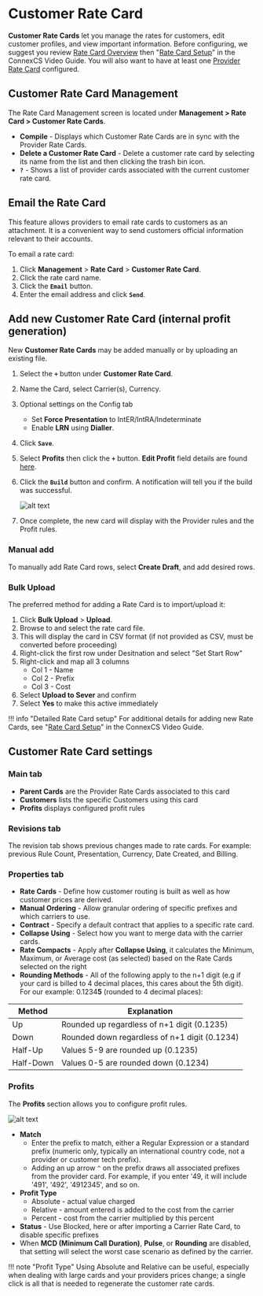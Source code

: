 # Customer Rate Card

**Customer Rate Cards** let you manage the rates for customers, edit customer profiles, and view important information. Before configuring, we suggest you review [Rate Card Overview](https://docs.connexcs.com/rate-card-building/) then "[Rate Card Setup](https://docs.connexcs.com/video-guide/#rate-card-setup)" in the ConnexCS Video Guide. You will also want to have at least one [Provider Rate Card](https://docs.connexcs.com/provider-ratecard/) configured. 

## Customer Rate Card Management 
The Rate Card Management screen is located under **Management > Rate Card > Customer Rate Cards**.

* **Compile** - Displays which Customer Rate Cards are in sync with the Provider Rate Cards. 
* **Delete a Customer Rate Card** - Delete a customer rate card by selecting its name from the list and then clicking the trash bin icon. 
* **`?`** - Shows a list of provider cards associated with the current customer rate card. 

## Email the Rate Card
This feature allows providers to email rate cards to customers as an attachment. It is a convenient way to send customers official information relevant to their accounts.  

To email a rate card:
1. Click **Management** > **Rate Card** > **Customer Rate Card**.
2. Click the rate card name.
3. Click the **`Email`** button.
4. Enter the email address and click **`Send`**.

## Add new Customer Rate Card (internal profit generation) 
New **Customer Rate Cards** may be added manually or by uploading an existing file. 

1. Select the **`+`** button under **Customer Rate Card**. 
2. Name the Card, select Carrier(s), Currency.
3. Optional settings on the Config tab
    * Set **Force Presentation** to IntER/IntRA/Indeterminate
    * Enable **LRN** using **Dialler**.
4. Click **`Save`**.
5. Select **Profits** then click the **`+`** button. **Edit Profit** field details are found [here](https://staging--connexcs-docs.netlify.app/customer-ratecard/#profits).
6. Click the **`Build`** button and confirm.  A notification will tell you if the build was successful.
    
    ![alt text][ccard-14] 
    
7. Once complete, the new card will display with the Provider rules and the Profit rules.

### Manual add
To manually add Rate Card rows, select **Create Draft**, and add desired rows. 

### Bulk Upload
The preferred method for adding a Rate Card is to import/upload it:

1. Click **Bulk Upload** > **Upload**.
2. Browse to and select the rate card file.
3. This will display the card in CSV format (if not provided as CSV, must be converted before proceeding)
4. Right-click the first row under Desitnation and select "Set Start Row"
5. Right-click and map all 3 columns
    * Col 1 - Name
    * Col 2 - Prefix
    * Col 3 - Cost
6. Select **Upload to Sever** and confirm
7. Select **Yes** to make this active immediately 
   
!!! info "Detailed Rate Card setup" 
    For additional details for adding new Rate Cards, see "[Rate Card Setup](https://staging--connexcs-docs.netlify.app/video-guide/#rate-card-setup)" in the ConnexCS Video Guide.
    
## Customer Rate Card settings

### Main tab
* **Parent Cards** are the Provider Rate Cards associated to this card
* **Customers** lists the specific Customers using this card
* **Profits** displays configured profit rules

### Revisions tab
The revision tab shows previous changes made to rate cards. For example: previous Rule Count, Presentation, Currency, Date Created, and Billing.

### Properties tab
 * **Rate Cards** - Define how customer routing is built as well as how customer prices are derived.
 * **Manual Ordering** - Allow granular ordering of specific prefixes and which carriers to use. 
 * **Contract** - Specify a default contract that applies to a specific rate card. 
 * **Collapse Using** - Select how you want to merge data with the carrier cards.
 * **Rate Compacts** - Apply after **Collapse Using**, it calculates the Minimum, Maximum, or Average cost (as selected) based on the Rate Cards selected on the right
 * **Rounding Methods** - All of the following apply to the n+1 digit (e.g if your card is billed to 4 decimal places, this cares about the 5th digit). For our example: 0.1234**5** (rounded to 4 decimal places):
 
|Method|Explanation|
| --- | --- |
|Up|Rounded up regardless of n+1 digit (0.1235)|
|Down|Rounded down regardless of n+1 digit (0.1234)|
|Half-Up|Values 5-9 are rounded up (0.1235)|
|Half-Down|Values 0-5 are rounded down (0.1234)|


### Profits
The **Profits** section allows you to configure profit rules.

![alt text][profit] 

* **Match**
    * Enter the prefix to match, either a Regular Expression or a standard prefix (numeric only, typically an international country code, not a provider or customer tech prefix). 
    * Adding an up arrow `^` on the prefix draws all associated prefixes from the provider card. For example, if you enter '49, it will include '491', '492', '4912345', and so on.
* **Profit Type**
    * Absolute - actual value charged
    * Relative - amount entered is added to the cost from the carrier
    * Percent - cost from the carrier multiplied by this percent
* **Status** - Use Blocked, here or after importing a Carrier Rate Card, to disable specific prefixes
* When **MCD (Minimum Call Duration)**, **Pulse**, or **Rounding** are disabled, that setting will select the worst case scenario as defined by the carrier. 

!!! note "Profit Type"
    Using Absolute and Relative can be useful, especially when dealing with large cards and your providers prices change; a single click is all that is needed to regenerate the customer rate cards.


[ccard-11]: /card/img/149.png "ccard-11"
[customer-card-3]: /card/img/123.png "Customer-card-3"
[ccard-14]: /card/img/152.png "ccard-14"

[profit]: /card/img/profit.png "Edit Profits"

